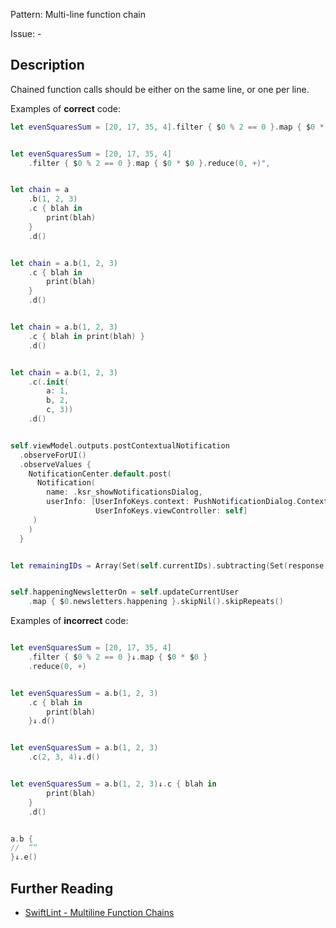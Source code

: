Pattern: Multi-line function chain

Issue: -

## Description

Chained function calls should be either on the same line, or one per line.

Examples of **correct** code:
```swift
let evenSquaresSum = [20, 17, 35, 4].filter { $0 % 2 == 0 }.map { $0 * $0 }.reduce(0, +)


let evenSquaresSum = [20, 17, 35, 4]
    .filter { $0 % 2 == 0 }.map { $0 * $0 }.reduce(0, +)",


let chain = a
    .b(1, 2, 3)
    .c { blah in
        print(blah)
    }
    .d()


let chain = a.b(1, 2, 3)
    .c { blah in
        print(blah)
    }
    .d()


let chain = a.b(1, 2, 3)
    .c { blah in print(blah) }
    .d()


let chain = a.b(1, 2, 3)
    .c(.init(
        a: 1,
        b, 2,
        c, 3))
    .d()


self.viewModel.outputs.postContextualNotification
  .observeForUI()
  .observeValues {
    NotificationCenter.default.post(
      Notification(
        name: .ksr_showNotificationsDialog,
        userInfo: [UserInfoKeys.context: PushNotificationDialog.Context.pledge,
                   UserInfoKeys.viewController: self]
     )
    )
  }


let remainingIDs = Array(Set(self.currentIDs).subtracting(Set(response.ids)))


self.happeningNewsletterOn = self.updateCurrentUser
    .map { $0.newsletters.happening }.skipNil().skipRepeats()

```
Examples of **incorrect** code:
```swift

let evenSquaresSum = [20, 17, 35, 4]
    .filter { $0 % 2 == 0 }↓.map { $0 * $0 }
    .reduce(0, +)


let evenSquaresSum = a.b(1, 2, 3)
    .c { blah in
        print(blah)
    }↓.d()


let evenSquaresSum = a.b(1, 2, 3)
    .c(2, 3, 4)↓.d()


let evenSquaresSum = a.b(1, 2, 3)↓.c { blah in
        print(blah)
    }
    .d()


a.b {
//  ““
}↓.e()

```

## Further Reading

* [SwiftLint - Multiline Function Chains](https://realm.github.io/SwiftLint/multiline_function_chains.html)
